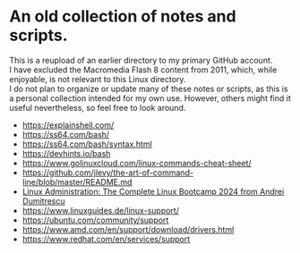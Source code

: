 # An old collection of notes and scripts.

This is a reupload of an earlier directory to my primary GitHub account.  
I have excluded the Macromedia Flash 8 content from 2011, which, while enjoyable, is not relevant to this Linux directory.  
I do not plan to organize or update many of these notes or scripts, as this is a personal collection intended for my own use. However, others might find it useful nevertheless, so feel free to look around.

- https://explainshell.com/
- https://ss64.com/bash/
- https://ss64.com/bash/syntax.html
- https://devhints.io/bash
- https://www.golinuxcloud.com/linux-commands-cheat-sheet/
- https://github.com/jlevy/the-art-of-command-line/blob/master/README.md
- [Linux Administration: The Complete Linux Bootcamp 2024 from Andrei Dumitrescu](https://www.udemy.com/course/master-linux-administration/)
- https://www.linuxguides.de/linux-support/
- https://ubuntu.com/community/support
- https://www.amd.com/en/support/download/drivers.html
- https://www.redhat.com/en/services/support
